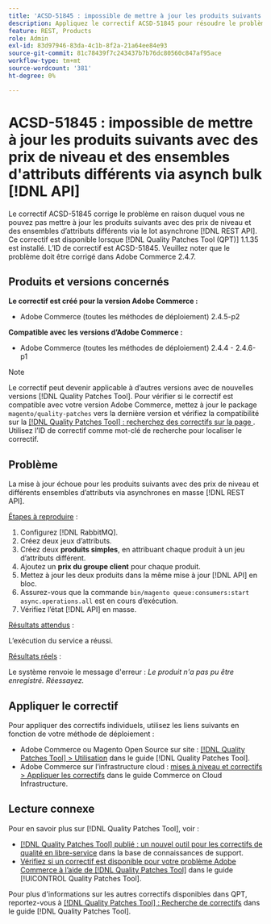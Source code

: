 ```yaml
---
title: 'ACSD-51845 : impossible de mettre à jour les produits suivants avec les prix de niveau et différents ensembles d’attributs via asynch bulk  [!DNL API]'
description: Appliquez le correctif ACSD-51845 pour résoudre le problème d’Adobe Commerce en raison duquel vous ne pouvez pas mettre à jour les produits suivants avec des prix de niveau et des jeux d’attributs différents via asynchrones bulk  [!DNL REST API].
feature: REST, Products
role: Admin
exl-id: 83d97946-83da-4c1b-8f2a-21a64ee84e93
source-git-commit: 81c78439f7c243437b7b76dc80560c847af95ace
workflow-type: tm+mt
source-wordcount: '381'
ht-degree: 0%

---
```


# ACSD-51845 : impossible de mettre à jour les produits suivants avec des prix de niveau et des ensembles d&#39;attributs différents via asynch bulk [!DNL API]

Le correctif ACSD-51845 corrige le problème en raison duquel vous ne pouvez pas mettre à jour les produits suivants avec des prix de niveau et des ensembles d’attributs différents via le lot asynchrone [!DNL REST API]. Ce correctif est disponible lorsque [!DNL Quality Patches Tool (QPT)] 1.1.35 est installé. L’ID de correctif est ACSD-51845. Veuillez noter que le problème doit être corrigé dans Adobe Commerce 2.4.7.

## Produits et versions concernés

**Le correctif est créé pour la version Adobe Commerce :**

* Adobe Commerce (toutes les méthodes de déploiement) 2.4.5-p2

**Compatible avec les versions d’Adobe Commerce :**

* Adobe Commerce (toutes les méthodes de déploiement) 2.4.4 - 2.4.6-p1

>[!NOTE]
>
>Le correctif peut devenir applicable à d’autres versions avec de nouvelles versions [!DNL Quality Patches Tool]. Pour vérifier si le correctif est compatible avec votre version Adobe Commerce, mettez à jour le package `magento/quality-patches` vers la dernière version et vérifiez la compatibilité sur la [[!DNL Quality Patches Tool] : recherchez des correctifs sur la page ](https://experienceleague.adobe.com/tools/commerce-quality-patches/index.html?lang=fr). Utilisez l’ID de correctif comme mot-clé de recherche pour localiser le correctif.

## Problème

La mise à jour échoue pour les produits suivants avec des prix de niveau et différents ensembles d’attributs via asynchrones en masse [!DNL REST API].

<u>Étapes à reproduire</u> :

1. Configurez [!DNL RabbitMQ].
1. Créez deux jeux d’attributs.
1. Créez deux **produits simples**, en attribuant chaque produit à un jeu d’attributs différent.
1. Ajoutez un **prix du groupe client** pour chaque produit.
1. Mettez à jour les deux produits dans la même mise à jour [!DNL API] en bloc.
1. Assurez-vous que la commande `bin/magento queue:consumers:start async.operations.all` est en cours d’exécution.
1. Vérifiez l’état [!DNL API] en masse.

<u>Résultats attendus</u> :

L’exécution du service a réussi.

<u>Résultats réels</u> :

Le système renvoie le message d&#39;erreur : *Le produit n&#39;a pas pu être enregistré. Réessayez.*

## Appliquer le correctif

Pour appliquer des correctifs individuels, utilisez les liens suivants en fonction de votre méthode de déploiement :

* Adobe Commerce ou Magento Open Source sur site : [[!DNL Quality Patches Tool] > Utilisation](/help/tools/quality-patches-tool/usage.md) dans le guide [!DNL Quality Patches Tool].
* Adobe Commerce sur l’infrastructure cloud : [mises à niveau et correctifs > Appliquer les correctifs](https://experienceleague.adobe.com/docs/commerce-cloud-service/user-guide/develop/upgrade/apply-patches.html?lang=fr) dans le guide Commerce on Cloud Infrastructure.

## Lecture connexe

Pour en savoir plus sur [!DNL Quality Patches Tool], voir :

* [[!DNL Quality Patches Tool] publié : un nouvel outil pour les correctifs de qualité en libre-service](https://experienceleague.adobe.com/fr/docs/commerce-knowledge-base/kb/announcements/commerce-announcements/magento-quality-patches-released-new-tool-to-self-serve-quality-patches) dans la base de connaissances de support.
* [Vérifiez si un correctif est disponible pour votre problème Adobe Commerce à l’aide de  [!DNL Quality Patches Tool]](/help/tools/quality-patches-tool/patches-available-in-qpt/check-patch-for-magento-issue-with-magento-quality-patches.md) dans le guide [!UICONTROL Quality Patches Tool].


Pour plus d&#39;informations sur les autres correctifs disponibles dans QPT, reportez-vous à [[!DNL Quality Patches Tool] : Recherche de correctifs](https://experienceleague.adobe.com/tools/commerce-quality-patches/index.html?lang=fr) dans le guide [!DNL Quality Patches Tool].
